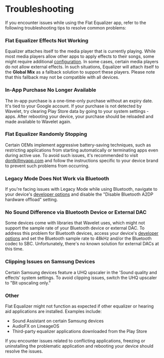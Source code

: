 # Troubleshooting

If you encounter issues while using the Flat Equalizer app, refer to the following troubleshooting tips to resolve common problems:

### Flat Equalizer Effects Not Working

Equalizer attaches itself to the media player that is currently playing. While most media players allow other apps to apply effects to their songs, some might require additional [configuration]. In some cases, certain media players do not allow external effects. In such situations, Equalizer will attach itself to the **Global Mix** as a fallback solution to support these players. Please note that this fallback may not be compatible with all devices.

### In-App Purchase No Longer Available

The in-app purchase is a one-time-only purchase without an expiry date. It's tied to your Google account. If your purchase is not detected by Wavelet, try clearing Play Store data by going to your system settings - apps. After rebooting your device, your purchase should be reloaded and made available to Wavelet again.

### Flat Equalizer Randomly Stopping

Certain OEMs implement aggressive battery-saving techniques, such as restricting applications from starting automatically or terminating apps even during active use. To avoid such issues, it's recommended to visit [dontkillmyapp.com] and follow the instructions specific to your device brand to prevent such problems from occurring.

### Legacy Mode Does Not Work via Bluetooth

If you're facing issues with Legacy Mode while using Bluetooth, navigate to your device's [developer options] and disable the "Disable Bluetooth A2DP hardware offload" setting.

### No Sound Difference via Bluetooth Device or External DAC

Some devices come with libraries that Wavelet uses, which might not support the sample rate of your Bluetooth device or external DAC. To address this problem for Bluetooth devices, access your device's [developer options] and set the Bluetooth sample rate to 48kHz and/or the Bluetooth codec to SBC. Unfortunately, there's no known solution for external DACs at this time.

### Clipping Issues on Samsung Devices

Certain Samsung devices feature a UHQ upscaler in the 'Sound quality and effects' system settings. To avoid clipping issues, switch the UHQ upscaler to "Bit upscaling only."

### Other

Flat Equalizer might not function as expected if other equalizer or hearing aid applications are installed. Examples include:
- Sound Assistant on certain Samsung devices
- AudioFX on LineageOS
- Third-party equalizer applications downloaded from the Play Store

If you encounter issues related to conflicting applications, freezing or uninstalling the problematic application and rebooting your device should resolve the issues.

[developer options]: https://developer.android.com/studio/debug/dev-options.html#enable
[dontkillmyapp.com]: https://dontkillmyapp.com/
[configuration]: ./supported-and-unsupported-music-players/#requires-additional-configuration
